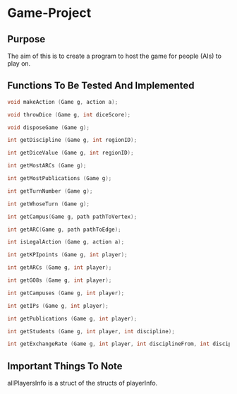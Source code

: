 
# Game-Project

## Purpose
The aim of this is to create a program to host the game for people (AIs) to play on.

## Functions To Be Tested And Implemented
```c
void makeAction (Game g, action a); 

void throwDice (Game g, int diceScore);

void disposeGame (Game g);

int getDiscipline (Game g, int regionID);

int getDiceValue (Game g, int regionID);

int getMostARCs (Game g);

int getMostPublications (Game g);

int getTurnNumber (Game g);

int getWhoseTurn (Game g);

int getCampus(Game g, path pathToVertex);

int getARC(Game g, path pathToEdge);

int isLegalAction (Game g, action a);

int getKPIpoints (Game g, int player);

int getARCs (Game g, int player);

int getGO8s (Game g, int player);

int getCampuses (Game g, int player);

int getIPs (Game g, int player);

int getPublications (Game g, int player);

int getStudents (Game g, int player, int discipline);

int getExchangeRate (Game g, int player, int disciplineFrom, int disciplineTo);
```

## Important Things To Note
allPlayersInfo is a struct of the structs of playerInfo.
